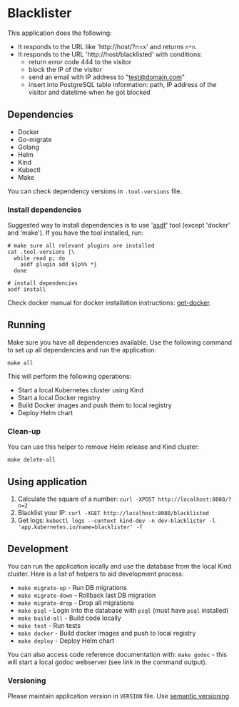# Blacklister
This application does the following:
* It responds to the URL like 'http://host/?n=x' and returns `n*n`.
* It responds to the URL 'http://host/blacklisted' with conditions:
  * return error code 444 to the visitor
  * block the IP of the visitor
  * send an email with IP address to "test@domain.com"
  * insert into PostgreSQL table information: path, IP address of the visitor and datetime when he
    got blocked

## Dependencies
* Docker
* Go-migrate
* Golang
* Helm
* Kind
* Kubectl
* Make

You can check dependency versions in `.tool-versions` file.

### Install dependencies
Suggested way to install dependencies is to use '[asdf](https://github.com/asdf-vm/asdf)' tool
(except 'docker' and 'make').
If you have the tool installed, run:
```
# make sure all relevant plugins are installed
cat .tool-versions |\
  while read p; do
    asdf plugin add ${p%% *}
  done

# install dependencies
asdf install
```

Check docker manual for docker installation instructions:
[get-docker](https://docs.docker.com/get-docker/).

## Running
Make sure you have all dependencies available.
Use the following command to set up all dependencies and run the application:
```
make all
```

This will perform the following operations:
- Start a local Kubernetes cluster using Kind
- Start a local Docker registry
- Build Docker images and push them to local registry
- Deploy Helm chart

### Clean-up
You can use this helper to remove Helm release and Kind cluster:
```
make delete-all
```

## Using application
1. Calculate the square of a number:
  `curl -XPOST http://localhost:8080/?n=2`
2. Blacklist your IP:
  `curl -XGET http://localhost:8080/blacklisted`
3. Get logs:
  `kubectl logs --context kind-dev -n dev-blacklister -l 'app.kubernetes.io/name=blacklister' -f`

## Development
You can run the application locally and use the database from the local Kind cluster.
Here is a list of helpers to aid development process:
* `make migrate-up` - Run DB migrations
* `make migrate-down` - Rollback last DB migration
* `make migrate-drop` - Drop all migrations
* `make psql` - Login into the database with `psql` (must have `psql` installed)
* `make build-all` - Build code locally
* `make test` - Run tests
* `make docker` - Build docker images and push to local registry
* `make deploy` - Deploy Helm chart

You can also access code reference documentation with: `make godoc` - this will start a local godoc
webserver (see link in the command output).

### Versioning
Please maintain application version in `VERSION` file. Use [semantic
versioning](https://semver.org/).
